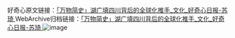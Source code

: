 好奇心原文链接：[「万物简史」湖广填四川背后的全球化推手_文化_好奇心日报-苏琦 ](https://www.qdaily.com/articles/3783.html)
WebArchive归档链接：[「万物简史」湖广填四川背后的全球化推手_文化_好奇心日报-苏琦 ](http://web.archive.org/web/20190623152950/https://www.qdaily.com/articles/3783.html)
![image](http://ww3.sinaimg.cn/large/007d5XDpgy1g3vdbe2xooj30u03ele81)